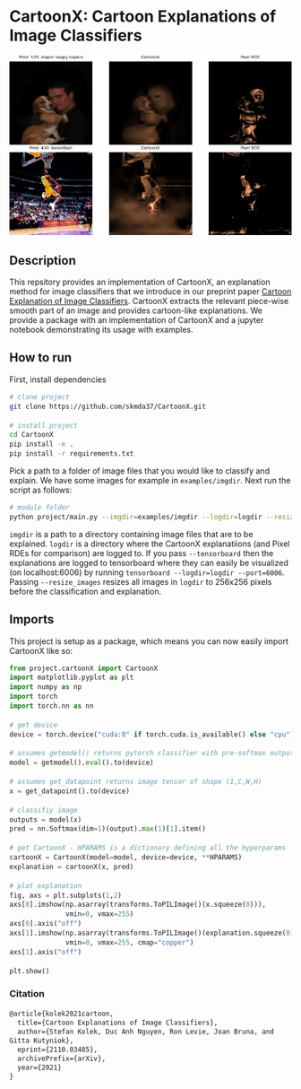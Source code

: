 # CartoonX: Cartoon Explanations of Image Classifiers  

<img src="./examples/logdir/exp-babyorig.jpg">

<img src="./examples/logdir/exp-kobe2.jpg">

## Description   
This repsitory provides an implementation of CartoonX, an explanation method for image classifiers that we introduce in our preprint paper [Cartoon Explanation of Image Classifiers](https://arxiv.org/abs/2110.03485). CartoonX extracts the relevant piece-wise smooth part of an image and provides cartoon-like explanations. We provide a package with an implementation of CartoonX and a jupyter notebook demonstrating its usage with examples.

## How to run   
First, install dependencies   
```bash
# clone project   
git clone https://github.com/skmda37/CartoonX.git 

# install project   
cd CartoonX 
pip install -e .   
pip install -r requirements.txt
 ```   
 Pick a path to a folder of image files that you would like to classify and explain. We have some images for example in `examples/imgdir`. Next run the script as follows: 
 ```bash
# module folder
python project/main.py --imgdir=examples/imgdir --logdir=logdir --resize_images
```
`imgdir` is a path to a directory containing image files that are to be explained. `logdir` is a directory where the CartoonX explanatiions (and Pixel RDEs for comparison) are logged to. If you pass `--tensorboard` then the explanations are logged to tensorboard where they can easily be visualized (on localhost:6006) by running `tensorboard --logdir=logdir --port=6006`. Passing `--resize_images` resizes all images in `logdir` to 256x256 pixels before the classification and explanation. 
## Imports
This project is setup as a package, which means you can now easily import CartoonX like so:
```python
from project.cartoonX import CartoonX
import matplotlib.pyplot as plt
import numpy as np
import torch
import torch.nn as nn

# get device
device = torch.device("cuda:0" if torch.cuda.is_available() else "cpu")                      

# assumes getmodel() returns pytorch classifier with pre-softmax output
model = getmodel().eval().to(device)

# assumes get_datapoint returns image tensor of shape (1,C,W,H)
x = get_datapoint().to(device)

# classifiy image
outputs = model(x)
pred = nn.Softmax(dim=1)(output).max(1)[1].item() 

# get CartoonX - HPARAMS is a dictionary defining all the hyperparams
cartoonX = CartoonX(model=model, device=device, **HPARAMS)
explanation = cartoonX(x, pred)

# plot explanation
fig, axs = plt.subplots(1,2)
axs[0].imshow(np.asarray(transforms.ToPILImage()(x.squeeze(0))),
              vmin=0, vmax=255)
axs[0].axis("off")
axs[1].imshow(np.asarray(transforms.ToPILImage()(explanation.squeeze(0))),
              vmin=0, vmax=255, cmap="copper")
axs[1].axis("off")

plt.show()
```

### Citation   
```
@article{kolek2021cartoon,
  title={Cartoon Explanations of Image Classifiers},
  author={Stefan Kolek, Duc Anh Nguyen, Ron Levie, Joan Bruna, and Gitta Kutyniok},
  eprint={2110.03485},
  archivePrefix={arXiv},
  year={2021}
}
```   
